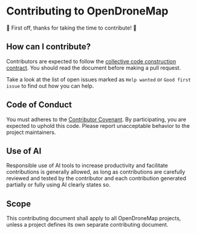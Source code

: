 # Contributing to OpenDroneMap

:tada: First off, thanks for taking the time to contribute! :tada:

## How can I contribute?

Contributors are expected to follow the [collective code construction contract](https://github.com/OpenDroneMap/documents/blob/master/C4.md). You should read the document before making a pull request.

Take a look at the list of open issues marked as `Help wanted` or `Good first issue` to find out how you can help.

## Code of Conduct

You must adheres to the [Contributor Covenant](https://github.com/OpenDroneMap/documents/blob/master/CONDUCT.md). By participating, you are expected to uphold this code. Please report unacceptable behavior to the project maintainers.

## Use of AI

Responsible use of AI tools to increase productivity and facilitate contributions is generally allowed, as long as contributions are carefully reviewed and tested by the contributor and each contribution generated partially or fully using AI clearly states so.

## Scope

This contributing document shall apply to all OpenDroneMap projects, unless a project defines its own separate contributing document.
